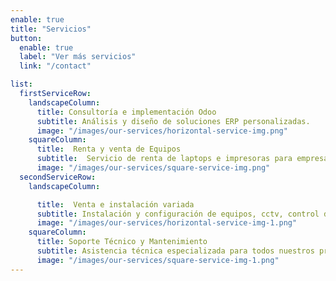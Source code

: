 ```yaml
---
enable: true
title: "Servicios"
button:
  enable: true
  label: "Ver más servicios"
  link: "/contact"

list:
  firstServiceRow:
    landscapeColumn:
      title: Consultoría e implementación Odoo
      subtitle: Análisis y diseño de soluciones ERP personalizadas.
      image: "/images/our-services/horizontal-service-img.png"
    squareColumn:
      title:  Renta y venta de Equipos 
      subtitle:  Servicio de renta de laptops e impresoras para empresas.
      image: "/images/our-services/square-service-img.png"
  secondServiceRow:
    landscapeColumn:

      title:  Venta e instalación variada
      subtitle: Instalación y configuración de equipos, cctv, control de acceso, sistemas operativos, software, etc.
      image: "/images/our-services/horizontal-service-img-1.png"
    squareColumn:
      title: Soporte Técnico y Mantenimiento
      subtitle: Asistencia técnica especializada para todos nuestros productos.
      image: "/images/our-services/square-service-img-1.png"
---
```

